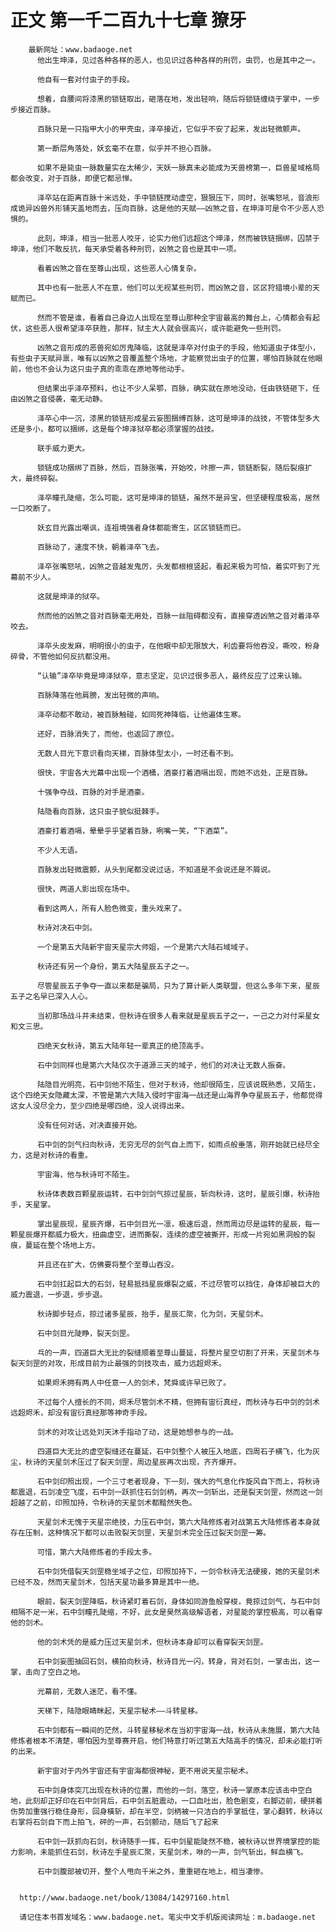 # 正文 第一千二百九十七章 獠牙
        最新网址：www.badaoge.net
          他出生坤泽，见过各种各样的恶人，也见识过各种各样的刑罚，虫罚，也是其中之一。
      
          他自有一套对付虫子的手段。
      
          想着，自腰间将漆黑的锁链取出，砸落在地，发出轻响，随后将锁链缠绕于掌中，一步步接近百脉。
      
          百脉只是一只指甲大小的甲壳虫，泽卒接近，它似乎不安了起来，发出轻微颤声。
      
          第一断层角落处，妖玄毫不在意，似乎并不担心百脉。
      
          如果不是毙虫一脉数量实在太稀少，天妖一脉真未必能成为天兽榜第一，巨兽星域格局都会改变，对于百脉，即便它都忌惮。
      
          泽卒站在距离百脉十米远处，手中锁链搅动虚空，狠狠压下，同时，张嘴怒吼，音浪形成诡异凶兽外形铺天盖地而去，压向百脉，这是他的天赋——凶煞之音，在坤泽可是令不少恶人恐惧的。
      
          此刻，坤泽，相当一批恶人咬牙，论实力他们远超这个坤泽，然而被铁链捆绑，囚禁于坤泽，他们不敢反抗，每天承受着各种刑罚，凶煞之音也是其中一项。
      
          看着凶煞之音在至尊山出现，这些恶人心情复杂。
      
          其中也有一批恶人不在意，他们可以无视某些刑罚，而凶煞之音，区区狩猎境小辈的天赋而已。
      
          然而不管是谁，看着自己身边人出现在至尊山那种全宇宙最高的舞台上，心情都会有起伏，这些恶人很希望泽卒获胜，那样，狱主大人就会很高兴，或许能避免一些刑罚。
      
          凶煞之音形成的恶兽宛如厉鬼降临，这就是泽卒对付虫子的手段，他知道虫子体型小，有些虫子天赋异禀，唯有以凶煞之音覆盖整个场地，才能察觉出虫子的位置，哪怕百脉就在他眼前，他也不会认为这只虫子真的乖乖在原地等他动手。
      
          但结果出乎泽卒预料，也让不少人呆鄂，百脉，确实就在原地没动，任由铁链砸下，任由凶煞之音侵袭，毫无动静。
      
          泽卒心中一沉，漆黑的锁链形成星云妄图捆缚百脉，这可是坤泽的战技，不管体型多大还是多小，都可以捆绑，这是每个坤泽狱卒都必须掌握的战技。
      
          联手威力更大。
      
          锁链成功捆绑了百脉，然后，百脉张嘴，开始咬，咔擦一声，锁链断裂，随后裂痕扩大，最终碎裂。
      
          泽卒瞳孔陡缩，怎么可能，这可是坤泽的锁链，虽然不是异宝，但坚硬程度极高，居然一口咬断了。
      
          妖玄目光露出嘲讽，连祖境强者身体都能寄生，区区锁链而已。
      
          百脉动了，速度不快，朝着泽卒飞去。
      
          泽卒张嘴怒吼，凶煞之音越发鬼厉，头发都根根竖起，看起来极为可怕，着实吓到了光幕前不少人。
      
          这就是坤泽的狱卒。
      
          然而他的凶煞之音对百脉毫无用处，百脉一丝阻碍都没有，直接穿透凶煞之音对着泽卒咬去。
      
          泽卒头皮发麻，明明很小的虫子，在他眼中却无限放大，利齿要将他吞没，嘶咬，粉身碎骨，不管他如何反抗都没用。
      
          “认输”泽卒毕竟是坤泽狱卒，意志坚定，见识过很多恶人，最终反应了过来认输。
      
          百脉降落在他肩膀，发出轻微的声响。
      
          泽卒动都不敢动，被百脉触碰，如同死神降临，让他遍体生寒。
      
          还好，百脉消失了，而他，也返回了原位。
      
          无数人目光下意识看向天梯，百脉体型太小，一时还看不到。
      
          很快，宇宙各大光幕中出现一个酒桶，酒豪打着酒嗝出现，而她不远处，正是百脉。
      
          十强争夺战，百脉的对手是酒豪。
      
          陆隐看向百脉，这只虫子貌似挺棘手。
      
          酒豪打着酒嗝，晕晕乎乎望着百脉，咧嘴一笑，“下酒菜”。
      
          不少人无语。
      
          百脉发出轻微震颤，从头到尾都没说过话，不知道是不会说还是不屑说。
      
          很快，两道人影出现在场中。
      
          看到这两人，所有人脸色微变，重头戏来了。
      
          秋诗对决石中剑。
      
          一个是第五大陆新宇宙天星宗大师姐，一个是第六大陆石域域子。
      
          秋诗还有另一个身份，第五大陆星辰五子之一。
      
          尽管星辰五子争夺一直以来都是骗局，只为了算计新人类联盟，但这么多年下来，星辰五子之名早已深入人心。
      
          当初那场战斗并未结束，但秋诗在很多人看来就是星辰五子之一，一己之力对付采星女和文三思。
      
          四绝天女秋诗，第五大陆年轻一辈真正的绝顶高手。
      
          石中剑同样也是第六大陆仅次于道源三天的域子，他们的对决让无数人振奋。
      
          陆隐目光明亮，石中剑他不陌生，但对于秋诗，他却很陌生，应该说既熟悉，又陌生，这个四绝天女隐藏太深，不管是第六大陆入侵时宇宙海一战还是山海界争夺星辰五子，他都觉得这女人没尽全力，至少四绝是哪四绝，没人说得出来。
      
          没有任何对话，对决直接开始。
      
          石中剑的剑气扫向秋诗，无穷无尽的剑气自上而下，如雨点般垂落，刚开始就已经尽全力，这是对秋诗的看重。
      
          宇宙海，他与秋诗可不陌生。
      
          秋诗体表数百颗星辰运转，石中剑剑气掠过星辰，斩向秋诗，这时，星辰引爆，秋诗抬手，天星掌。
      
          掌出星辰现，星辰齐爆，石中剑目光一凛，极速后退，然而周边尽是运转的星辰，每一颗星辰爆开都威力极大，扭曲虚空，进而撕裂，连续的虚空被撕开，形成一片宛如黑洞般的裂痕，蔓延在整个场地上方。
      
          并且还在扩大，仿佛要将整个至尊山吞没。
      
          石中剑扛起巨大的石剑，轻易抵挡星辰爆裂之威，不过尽管可以挡住，身体却被巨大的威力震退，一步退，步步退。
      
          秋诗脚步轻点，掠过诸多星辰，抬手，星辰汇聚，化为剑，天星剑术。
      
          石中剑目光陡睁，裂天剑罡。
      
          乓的一声，四道巨大无比的裂缝顺着至尊山蔓延，将整片星空切割了开来，天星剑术与裂天剑罡的对攻，形成目前为止最强的剑技攻击，威力远超烬禾。
      
          如果烬禾拥有两人中任意一人的剑术，梵舜或许早已败了。
      
          不过每个人擅长的不同，烬禾尽管剑术不精，但拥有宙衍真经，而秋诗与石中剑的剑术远超烬禾，却没有宙衍真经那等神奇手段。
      
          剑术的对攻让远处刘天沐手指动了动，这是她想参与的一战。
      
          四道巨大无比的虚空裂缝还在蔓延，石中剑整个人被压入地底，四周石子横飞，化为灰尘，秋诗的天星剑术压过了裂天剑罡，周边星辰再次出现，齐齐爆开。
      
          石中剑印照出现，一个三寸老者现身，下一刻，强大的气息化作旋风自下而上，将秋诗都震退，石剑凌空飞度，石中剑一跃抓住石剑剑柄，再次一剑斩出，还是裂天剑罡，然而这一剑超越了之前，印照加持，令秋诗的天星剑术都黯然失色。
      
          天星剑术无愧于天星宗绝技，力压石中剑，第六大陆修炼者对战第五大陆修炼者本身就存在压制，这种情况下都可以击败裂天剑罡，天星剑术完全压过裂天剑罡一筹。
      
          可惜，第六大陆修炼者的手段太多。
      
          石中剑凭借裂天剑罡稳坐域子之位，印照加持下，一剑令秋诗无法硬接，她的天星剑术已经不及，然而天星剑术，包括天星功最多算是其中一绝。
      
          眼前，裂天剑罡降临，秋诗紧盯着石剑，身体如同游鱼般穿梭，竟掠过剑气，与石中剑相隔不足一米，石中剑瞳孔陡缩，不好，此女是昊然高级解语者，对星能的掌控极高，可以看穿他的剑术。
      
          他的剑术凭的是威力压过天星剑术，但秋诗本身却可以看穿裂天剑罡。
      
          石中剑妄图抽回石剑，横拍向秋诗，秋诗目光一闪，转身，背对石剑，一掌击出，这一掌，击向了空白之地。
      
          光幕前，无数人迷茫，看不懂。
      
          天梯下，陆隐眼睛眯起，天星宗秘术——斗转星移。
      
          石中剑都有一瞬间的茫然，斗转星移秘术在当初宇宙海一战，秋诗从未施展，第六大陆修炼者根本不清楚，哪怕因为至尊赛开启，他们特意打听过第五大陆高手的情况，却未必能打听的出来。
      
          新宇宙对于内外宇宙还有宇宙海都很神秘，更不用说天星宗秘术。
      
          石中剑身体突兀出现在秋诗的位置，而他的一剑，落空，秋诗一掌原本应该击中空白地，此刻却正好印在石中剑背后，石中剑五脏震动，一口血吐出，脸色剧变，右脚迈前，硬拼着伤势加重强行稳住身形，回身橫斩，却在半空，剑柄被一只洁白的手掌抵住，掌心翻转，秋诗以右掌将石剑自下而上拍飞，砰的一声，石剑颤动，随后飞了起来
      
          石中剑一跃抓向石剑，秋诗随手一挥，石中剑星能陡然不稳，被秋诗以世界境掌控的能力影响，未能抓住石剑，秋诗左手星辰汇聚，天星剑术，咻的一声，剑气斩出，鲜血横飞。
      
          石中剑腹部被切开，整个人甩向千米之外，重重砸在地上，相当凄惨。
      
      
      http://www.badaoge.net/book/13084/14297160.html
      
      请记住本书首发域名：www.badaoge.net。笔尖中文手机版阅读网址：m.badaoge.net
